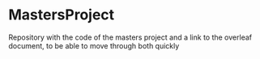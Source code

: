 # MastersProject
Repository with the code of the masters project and a link to the overleaf document, to be able to move through both quickly
